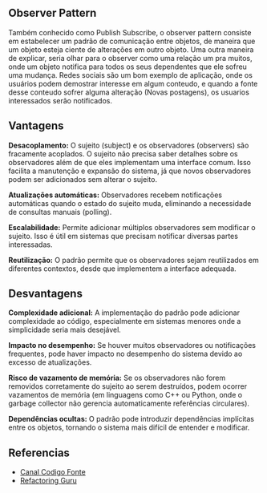 ## Observer Pattern

Também conhecido como Publish Subscribe, o observer pattern consiste em estabelecer um padrão de comunicação entre objetos, de maneira que um objeto esteja ciente de alterações em outro objeto. Uma outra maneira de explicar, seria olhar para o observer como uma relação um pra muitos, onde um objeto notifica para todos os seus dependentes que ele sofreu uma mudança. Redes sociais são um bom exemplo de aplicação, onde os usuários podem demostrar interesse em algum conteudo, e quando a fonte desse conteudo sofrer alguma alteração (Novas postagens), os usuarios interessados serão notificados.

## Vantagens

**Desacoplamento:** O sujeito (subject) e os observadores (observers) são fracamente acoplados. O sujeito não precisa saber detalhes sobre os observadores além de que eles implementam uma interface comum. Isso facilita a manutenção e expansão do sistema, já que novos observadores podem ser adicionados sem alterar o sujeito.

**Atualizações automáticas:** Observadores recebem notificações automáticas quando o estado do sujeito muda, eliminando a necessidade de consultas manuais (polling).

**Escalabilidade:** Permite adicionar múltiplos observadores sem modificar o sujeito. Isso é útil em sistemas que precisam notificar diversas partes interessadas.

**Reutilização:** O padrão permite que os observadores sejam reutilizados em diferentes contextos, desde que implementem a interface adequada.

## Desvantagens

**Complexidade adicional:** A implementação do padrão pode adicionar complexidade ao código, especialmente em sistemas menores onde a simplicidade seria mais desejável.

**Impacto no desempenho:** Se houver muitos observadores ou notificações frequentes, pode haver impacto no desempenho do sistema devido ao excesso de atualizações.

**Risco de vazamento de memória:** Se os observadores não forem removidos corretamente do sujeito ao serem destruídos, podem ocorrer vazamentos de memória (em linguagens como C++ ou Python, onde o garbage collector não gerencia automaticamente referências circulares).

**Dependências ocultas:** O padrão pode introduzir dependências implícitas entre os objetos, tornando o sistema mais difícil de entender e modificar.

## Referencias

-   [Canal Codigo Fonte](https://www.youtube.com/watch?v=ioYkXh8NhKc)
-   [Refactoring Guru](https://refactoring.guru/design-patterns/observer)
